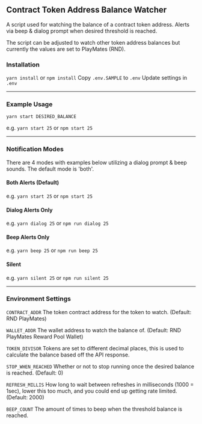 ## Contract Token Address Balance Watcher

A script used for watching the balance of a contract token address. Alerts via beep & dialog prompt when desired
threshold is reached.

The script can be adjusted to watch other token address balances but currently the values are set to PlayMates (RND).

### Installation

`yarn install` or `npm install`
Copy `.env.SAMPLE` to `.env`
Update settings in `.env`

--- 

### Example Usage

`yarn start DESIRED_BALANCE`

e.g. `yarn start 25` or `npm start 25`

--- 

### Notification Modes

There are 4 modes with examples below utilizing a dialog prompt & beep sounds. The default mode is 'both'.

#### Both Alerts (Default)

e.g. `yarn start 25` or `npm start 25`

#### Dialog Alerts Only

e.g. `yarn dialog 25` or `npm run dialog 25`

#### Beep Alerts Only

e.g. `yarn beep 25` or `npm run beep 25`

#### Silent

e.g. `yarn silent 25` or `npm run silent 25`

---

### Environment Settings
`CONTRACT_ADDR` The token contract address for the token to watch. (Default: RND PlayMates)

`WALLET_ADDR` The wallet address to watch the balance of. (Default: RND PlayMates Reward Pool Wallet)

`TOKEN_DIVISOR` Tokens are set to different decimal places, this is used to calculate the balance based off the API response. 

`STOP_WHEN_REACHED` Whether or not to stop running once the desired balance is reached. (Default: 0)

`REFRESH_MILLIS` How long to wait between refreshes in milliseconds (1000 = 1sec), lower this too much, and you could end up getting rate limited. (Default: 2000)

`BEEP_COUNT` The amount of times to beep when the threshold balance is reached.
